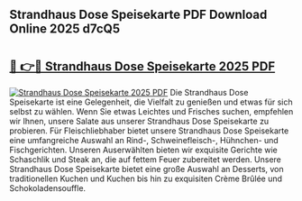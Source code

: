 ## Strandhaus Dose Speisekarte PDF Download Online 2025 d7cQ5

# <h2><a href="http://gc892c.nevu.top/?p=Strandhaus+Dose+Speisekarte">🔗 👉🔴 Strandhaus Dose Speisekarte 2025 PDF</a></h2>

[![Strandhaus Dose Speisekarte 2025 PDF](https://i.imgur.com/dBaPXMq.png)](http://gc892c.nevu.top/?p=Strandhaus+Dose+Speisekarte)
Die Strandhaus Dose Speisekarte ist eine Gelegenheit, die Vielfalt zu genießen und etwas für sich selbst zu wählen. Wenn Sie etwas Leichtes und Frisches suchen, empfehlen wir Ihnen, unsere Salate aus unserer Strandhaus Dose Speisekarte zu probieren. Für Fleischliebhaber bietet unsere Strandhaus Dose Speisekarte eine umfangreiche Auswahl an Rind-, Schweinefleisch-, Hühnchen- und Fischgerichten. Unseren Auserwählten bieten wir exquisite Gerichte wie Schaschlik und Steak an, die auf fettem Feuer zubereitet werden. Unsere Strandhaus Dose Speisekarte bietet eine große Auswahl an Desserts, von traditionellen Kuchen und Kuchen bis hin zu exquisiten Crème Brûlée und Schokoladensouffle.
